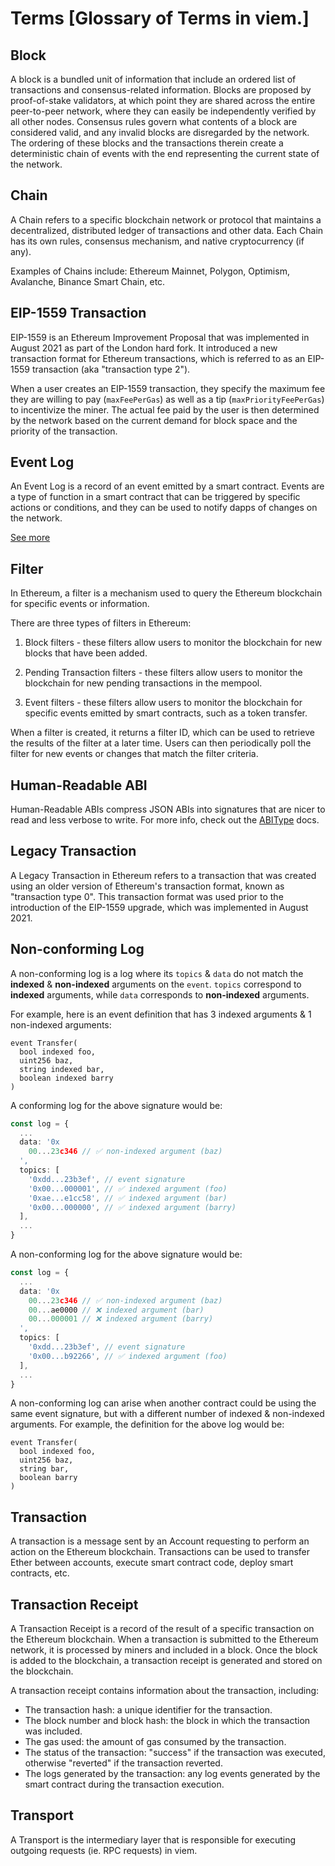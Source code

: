 # Terms [Glossary of Terms in viem.]

## Block

A block is a bundled unit of information that include an ordered list of transactions and consensus-related information. Blocks are proposed by proof-of-stake validators, at which point they are shared across the entire peer-to-peer network, where they can easily be independently verified by all other nodes. Consensus rules govern what contents of a block are considered valid, and any invalid blocks are disregarded by the network. The ordering of these blocks and the transactions therein create a deterministic chain of events with the end representing the current state of the network.

## Chain

A Chain refers to a specific blockchain network or protocol that maintains a decentralized, distributed ledger of transactions and other data. Each Chain has its own rules, consensus mechanism, and native cryptocurrency (if any).

Examples of Chains include: Ethereum Mainnet, Polygon, Optimism, Avalanche, Binance Smart Chain, etc.

## EIP-1559 Transaction

EIP-1559 is an Ethereum Improvement Proposal that was implemented in August 2021 as part of the London hard fork. It introduced a new transaction format for Ethereum transactions, which is referred to as an EIP-1559 transaction (aka "transaction type 2").

When a user creates an EIP-1559 transaction, they specify the maximum fee they are willing to pay (`maxFeePerGas`) as well as a tip (`maxPriorityFeePerGas`) to incentivize the miner. The actual fee paid by the user is then determined by the network based on the current demand for block space and the priority of the transaction.

## Event Log

An Event Log is a record of an event emitted by a smart contract. Events are a type of function in a smart contract that can be triggered by specific actions or conditions, and they can be used to notify dapps of changes on the network.

[See more](https://ethereum.org/en/developers/docs/smart-contracts/anatomy/#events-and-logs)

## Filter

In Ethereum, a filter is a mechanism used to query the Ethereum blockchain for specific events or information.

There are three types of filters in Ethereum:

1. Block filters - these filters allow users to monitor the blockchain for new blocks that have been added.

2. Pending Transaction filters - these filters allow users to monitor the blockchain for new pending transactions in the mempool.

3. Event filters - these filters allow users to monitor the blockchain for specific events emitted by smart contracts, such as a token transfer.

When a filter is created, it returns a filter ID, which can be used to retrieve the results of the filter at a later time. Users can then periodically poll the filter for new events or changes that match the filter criteria.

## Human-Readable ABI

Human-Readable ABIs compress JSON ABIs into signatures that are nicer to read and less verbose to write. For more info, check out the [ABIType](https://abitype.dev/api/human) docs.

## Legacy Transaction

A Legacy Transaction in Ethereum refers to a transaction that was created using an older version of Ethereum's transaction format, known as "transaction type 0". This transaction format was used prior to the introduction of the EIP-1559 upgrade, which was implemented in August 2021.

## Non-conforming Log

A non-conforming log is a log where its `topics` & `data` do not match the **indexed** & **non-indexed** arguments on the `event`. `topics` correspond to **indexed** arguments, while `data` corresponds to **non-indexed** arguments.

For example, here is an event definition that has 3 indexed arguments & 1 non-indexed arguments:

```solidity
event Transfer(
  bool indexed foo, 
  uint256 baz, 
  string indexed bar, 
  boolean indexed barry
)
```

A conforming log for the above signature would be:

```ts
const log = {
  ...
  data: '0x
    00...23c346 // ✅ non-indexed argument (baz)
  ',
  topics: [
    '0xdd...23b3ef', // event signature
    '0x00...000001', // ✅ indexed argument (foo)
    '0xae...e1cc58', // ✅ indexed argument (bar)
    '0x00...000000', // ✅ indexed argument (barry)
  ],
  ...
}
```

A non-conforming log for the above signature would be:

```ts
const log = {
  ...
  data: '0x
    00...23c346 // ✅ non-indexed argument (baz)
    00...ae0000 // ❌ indexed argument (bar)
    00...000001 // ❌ indexed argument (barry)
  ',
  topics: [
    '0xdd...23b3ef', // event signature
    '0x00...b92266', // ✅ indexed argument (foo)
  ],
  ...
}
```

A non-conforming log can arise when another contract could be using the same event signature, but with a different number of indexed & non-indexed arguments. For example, the definition for the above log would be:

```solidity
event Transfer(
  bool indexed foo, 
  uint256 baz, 
  string bar, 
  boolean barry
)
```

## Transaction

A transaction is a message sent by an Account requesting to perform an action on the Ethereum blockchain. Transactions can be used to transfer Ether between accounts, execute smart contract code, deploy smart contracts, etc.

## Transaction Receipt

A Transaction Receipt is a record of the result of a specific transaction on the Ethereum blockchain. When a transaction is submitted to the Ethereum network, it is processed by miners and included in a block. Once the block is added to the blockchain, a transaction receipt is generated and stored on the blockchain.

A transaction receipt contains information about the transaction, including:

- The transaction hash: a unique identifier for the transaction.
- The block number and block hash: the block in which the transaction was included.
- The gas used: the amount of gas consumed by the transaction.
- The status of the transaction: "success" if the transaction was executed, otherwise "reverted" if the transaction reverted. 
- The logs generated by the transaction: any log events generated by the smart contract during the transaction execution.

## Transport

A Transport is the intermediary layer that is responsible for executing outgoing requests (ie. RPC requests) in viem.
